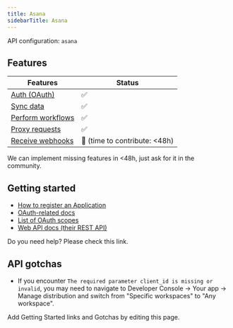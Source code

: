 ```yaml
---
title: Asana
sidebarTitle: Asana
---
```


API configuration: `asana`

## Features

| Features | Status |
| - | - |
| [Auth (OAuth)](https://terapi.gitbook.io/terapi-api-explorer/integrate/guides/authorize-an-api) | ✅ |
| [Sync data](https://terapi.gitbook.io/terapi-api-explorer/integrate/guides/sync-data-from-an-api) | ✅ |
| [Perform workflows](https://terapi.gitbook.io/terapi-api-explorer/integrate/guides/perform-workflows-with-an-api) | ✅ |
| [Proxy requests](https://terapi.gitbook.io/terapi-api-explorer/integrate/guides/proxy-requests-to-an-api) | ✅ |
| [Receive webhooks](https://terapi.gitbook.io/terapi-api-explorer/integrate/guides/receive-webhooks-from-an-api) | 🚫 (time to contribute: &lt;48h) |

We can implement missing features in &lt;48h, just ask for it in the community.

## Getting started

-   [How to register an Application](https://developers.asana.com/docs/oauth#register-an-application)
-   [OAuth-related docs](https://developers.asana.com/docs/oauth)
-   [List of OAuth scopes](https://developers.asana.com/docs/oauth#oauth-scopes)
-   [Web API docs (their REST API)](https://developers.asana.com/reference/rest-api-reference)

Do you need help? Please check this link.

## API gotchas

-   If you encounter `The required parameter client_id is missing or invalid`, you may need to navigate to Developer Console -> Your app -> Manage distribution and switch from "Specific workspaces" to "Any workspace".

Add Getting Started links and Gotchas by editing this page.

